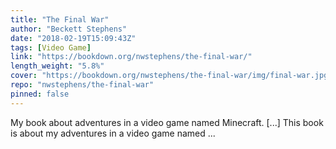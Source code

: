 ```yaml
---
title: "The Final War"
author: "Beckett Stephens"
date: "2018-02-19T15:09:43Z"
tags: [Video Game]
link: "https://bookdown.org/nwstephens/the-final-war/"
length_weight: "5.8%"
cover: "https://bookdown.org/nwstephens/the-final-war/img/final-war.jpg"
repo: "nwstephens/the-final-war"
pinned: false
---
```


My book about adventures in a video game named Minecraft. [...] This book is about my adventures in a video game named ...
